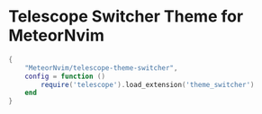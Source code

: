 # Telescope Switcher Theme for MeteorNvim
```lua
{
    "MeteorNvim/telescope-theme-switcher",
    config = function ()
        require('telescope').load_extension('theme_switcher')
    end
}
```
